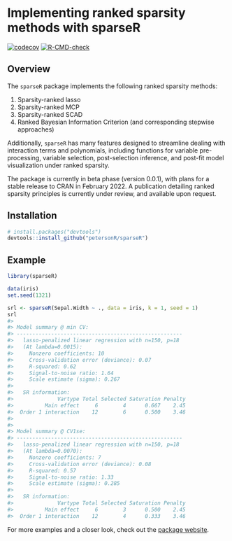 
<!-- README.md is generated from README.Rmd. Please edit that file -->

# Implementing ranked sparsity methods with sparseR

[![codecov](https://codecov.io/gh/petersonR/sparseR/branch/main/graph/badge.svg)](https://codecov.io/gh/petersonR/sparseR)
[![R-CMD-check](https://github.com/petersonR/sparseR/workflows/R-CMD-check/badge.svg)](https://github.com/petersonR/sparseR/actions)

## Overview

The `sparseR` package implements the following ranked sparsity methods:

1.  Sparsity-ranked lasso
2.  Sparsity-ranked MCP
3.  Sparsity-ranked SCAD
4.  Ranked Bayesian Information Criterion (and corresponding stepwise
    approaches)

Additionally, `sparseR` has many features designed to streamline dealing
with interaction terms and polynomials, including functions for variable
pre-processing, variable selection, post-selection inference, and
post-fit model visualization under ranked sparsity.

The package is currently in beta phase (version 0.0.1), with plans for a
stable release to CRAN in February 2022. A publication detailing ranked
sparsity principles is currently under review, and available upon
request.

## Installation

``` r
# install.packages("devtools")
devtools::install_github("petersonR/sparseR")
```

## Example

``` r
library(sparseR)
```

``` r
data(iris)
set.seed(1321)

srl <- sparseR(Sepal.Width ~ ., data = iris, k = 1, seed = 1)
srl
#> 
#> Model summary @ min CV:
#> -----------------------------------------------------
#>   lasso-penalized linear regression with n=150, p=18
#>   (At lambda=0.0015):
#>     Nonzero coefficients: 10
#>     Cross-validation error (deviance): 0.07
#>     R-squared: 0.62
#>     Signal-to-noise ratio: 1.64
#>     Scale estimate (sigma): 0.267
#> 
#>   SR information:
#>              Vartype Total Selected Saturation Penalty
#>          Main effect     6        4      0.667    2.45
#>  Order 1 interaction    12        6      0.500    3.46
#> 
#> 
#> Model summary @ CV1se:
#> -----------------------------------------------------
#>   lasso-penalized linear regression with n=150, p=18
#>   (At lambda=0.0070):
#>     Nonzero coefficients: 7
#>     Cross-validation error (deviance): 0.08
#>     R-squared: 0.57
#>     Signal-to-noise ratio: 1.33
#>     Scale estimate (sigma): 0.285
#> 
#>   SR information:
#>              Vartype Total Selected Saturation Penalty
#>          Main effect     6        3      0.500    2.45
#>  Order 1 interaction    12        4      0.333    3.46
```

For more examples and a closer look, check out the [package
website](https://petersonr.github.io/sparseR/).
